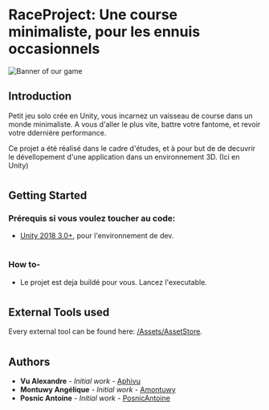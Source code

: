 # RaceProject: Une course minimaliste, pour les ennuis occasionnels

![Banner of our game](https://imgur.com/a/jVbYeIb)

## Introduction

Petit jeu solo crée en Unity, vous incarnez un vaisseau de course dans un monde minimaliste. 
A vous d'aller le plus vite, battre votre fantome, et revoir votre dderniére performance.

Ce projet a été réalisé dans le cadre d'études, et à pour but de de decuvrir le dévellopement d'une application dans un environnement 3D. (Ici en Unity)
#
#

## Getting Started

### Prérequis si vous voulez toucher au code:

* [Unity 2018 3.0+](https://developer.android.com/studio/), pour l'environnement de dev.


#

### How to-

* Le projet est deja buildé pour vous. Lancez l'executable.
#

## External Tools used

Every external tool can be found here:  [/Assets/AssetStore](https://github.com/PosnicAntoine/MAR_Master2_RaceProject/tree/master/Assets/AssetStore).

#

## Authors


* **Vu Alexandre** - *Initial work* - [Aphivu](https://github.com/aphivu)
* **Montuwy Angélique** - *Initial work* - [Amontuwy](https://github.com/amontuwy)
* **Posnic Antoine** - *Initial work* - [PosnicAntoine](https://github.com/PosnicAntoine)
